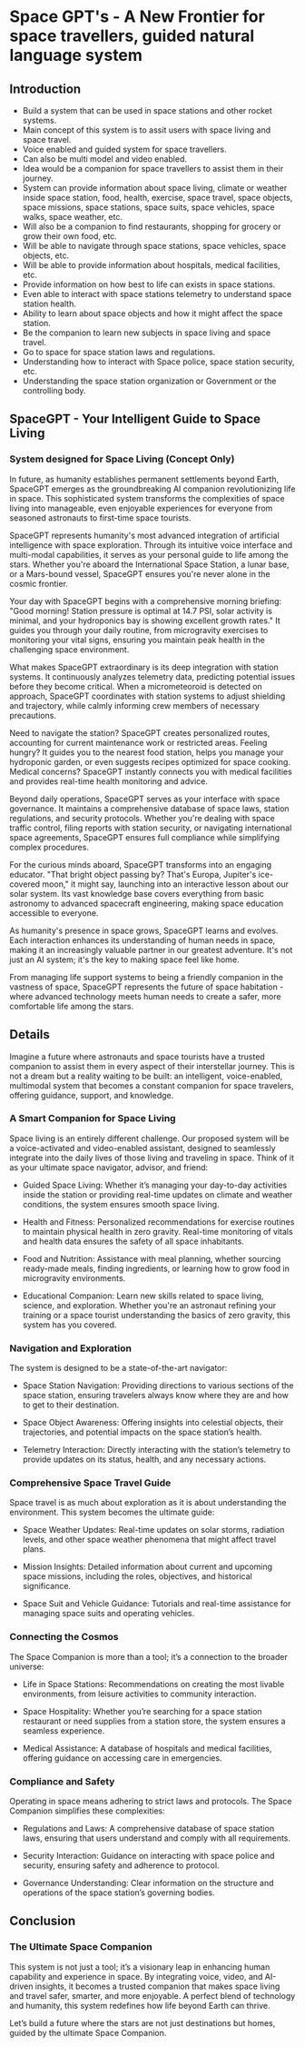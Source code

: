 # Space GPT's - A New Frontier for space travellers, guided natural language system

## Introduction

- Build a system that can be used in space stations and other rocket systems.
- Main concept of this system is to assit users with space living and space travel.
- Voice enabled and guided system for space travellers.
- Can also be multi model and video enabled.
- Idea would be a companion for space travellers to assist them in their journey.
- System can provide information about space living, climate or weather inside space station, food, health, exercise, space travel, space objects, space missions, space stations, space suits, space vehicles, space walks, space weather, etc.
- Will also be a companion to find restaurants, shopping for grocery or grow their own food, etc.
- Will be able to navigate through space stations, space vehicles, space objects, etc.
- Will be able to provide information about hospitals, medical facilities, etc.
- Provide information on how best to life can exists in space stations.
- Even able to interact with space stations telemetry to understand space station health.
- Ability to learn about space objects and how it might affect the space station.
- Be the companion to learn new subjects in space living and space travel.
- Go to space for space station laws and regulations.
- Understanding how to interact with Space police, space station security, etc.
- Understanding the space station organization or Government or the controlling body.

## SpaceGPT - Your Intelligent Guide to Space Living

### System designed for Space Living (Concept Only)

In future, as humanity establishes permanent settlements beyond Earth, SpaceGPT emerges as the groundbreaking AI companion revolutionizing life in space. This sophisticated system transforms the complexities of space living into manageable, even enjoyable experiences for everyone from seasoned astronauts to first-time space tourists.

SpaceGPT represents humanity's most advanced integration of artificial intelligence with space exploration. Through its intuitive voice interface and multi-modal capabilities, it serves as your personal guide to life among the stars. Whether you're aboard the International Space Station, a lunar base, or a Mars-bound vessel, SpaceGPT ensures you're never alone in the cosmic frontier.

Your day with SpaceGPT begins with a comprehensive morning briefing: "Good morning! Station pressure is optimal at 14.7 PSI, solar activity is minimal, and your hydroponics bay is showing excellent growth rates." It guides you through your daily routine, from microgravity exercises to monitoring your vital signs, ensuring you maintain peak health in the challenging space environment.

What makes SpaceGPT extraordinary is its deep integration with station systems. It continuously analyzes telemetry data, predicting potential issues before they become critical. When a micrometeoroid is detected on approach, SpaceGPT coordinates with station systems to adjust shielding and trajectory, while calmly informing crew members of necessary precautions.

Need to navigate the station? SpaceGPT creates personalized routes, accounting for current maintenance work or restricted areas. Feeling hungry? It guides you to the nearest food station, helps you manage your hydroponic garden, or even suggests recipes optimized for space cooking. Medical concerns? SpaceGPT instantly connects you with medical facilities and provides real-time health monitoring and advice.

Beyond daily operations, SpaceGPT serves as your interface with space governance. It maintains a comprehensive database of space laws, station regulations, and security protocols. Whether you're dealing with space traffic control, filing reports with station security, or navigating international space agreements, SpaceGPT ensures full compliance while simplifying complex procedures.

For the curious minds aboard, SpaceGPT transforms into an engaging educator. "That bright object passing by? That's Europa, Jupiter's ice-covered moon," it might say, launching into an interactive lesson about our solar system. Its vast knowledge base covers everything from basic astronomy to advanced spacecraft engineering, making space education accessible to everyone.

As humanity's presence in space grows, SpaceGPT learns and evolves. Each interaction enhances its understanding of human needs in space, making it an increasingly valuable partner in our greatest adventure. It's not just an AI system; it's the key to making space feel like home.

From managing life support systems to being a friendly companion in the vastness of space, SpaceGPT represents the future of space habitation - where advanced technology meets human needs to create a safer, more comfortable life among the stars.

## Details

Imagine a future where astronauts and space tourists have a trusted companion to assist them in every aspect of their interstellar journey. This is not a dream but a reality waiting to be built: an intelligent, voice-enabled, multimodal system that becomes a constant companion for space travelers, offering guidance, support, and knowledge.


### A Smart Companion for Space Living

Space living is an entirely different challenge. Our proposed system will be a voice-activated and video-enabled assistant, designed to seamlessly integrate into the daily lives of those living and traveling in space. Think of it as your ultimate space navigator, advisor, and friend:

- Guided Space Living: Whether it’s managing your day-to-day activities inside the station or providing real-time updates on climate and weather conditions, the system ensures smooth space living.

- Health and Fitness: Personalized recommendations for exercise routines to maintain physical health in zero gravity. Real-time monitoring of vitals and health data ensures the safety of all space inhabitants.

- Food and Nutrition: Assistance with meal planning, whether sourcing ready-made meals, finding ingredients, or learning how to grow food in microgravity environments.

- Educational Companion: Learn new skills related to space living, science, and exploration. Whether you're an astronaut refining your training or a space tourist understanding the basics of zero gravity, this system has you covered.

### Navigation and Exploration

The system is designed to be a state-of-the-art navigator:

- Space Station Navigation: Providing directions to various sections of the space station, ensuring travelers always know where they are and how to get to their destination.

- Space Object Awareness: Offering insights into celestial objects, their trajectories, and potential impacts on the space station’s health.

- Telemetry Interaction: Directly interacting with the station’s telemetry to provide updates on its status, health, and any necessary actions.

### Comprehensive Space Travel Guide

Space travel is as much about exploration as it is about understanding the environment. This system becomes the ultimate guide:

- Space Weather Updates: Real-time updates on solar storms, radiation levels, and other space weather phenomena that might affect travel plans.

- Mission Insights: Detailed information about current and upcoming space missions, including the roles, objectives, and historical significance.

- Space Suit and Vehicle Guidance: Tutorials and real-time assistance for managing space suits and operating vehicles.

### Connecting the Cosmos

The Space Companion is more than a tool; it’s a connection to the broader universe:

- Life in Space Stations: Recommendations on creating the most livable environments, from leisure activities to community interaction.

- Space Hospitality: Whether you’re searching for a space station restaurant or need supplies from a station store, the system ensures a seamless experience.

- Medical Assistance: A database of hospitals and medical facilities, offering guidance on accessing care in emergencies.

### Compliance and Safety

Operating in space means adhering to strict laws and protocols. The Space Companion simplifies these complexities:

- Regulations and Laws: A comprehensive database of space station laws, ensuring that users understand and comply with all requirements.

- Security Interaction: Guidance on interacting with space police and security, ensuring safety and adherence to protocol.

- Governance Understanding: Clear information on the structure and operations of the space station’s governing bodies.

## Conclusion

### The Ultimate Space Companion

This system is not just a tool; it’s a visionary leap in enhancing human capability and experience in space. By integrating voice, video, and AI-driven insights, it becomes a trusted companion that makes space living and travel safer, smarter, and more enjoyable. A perfect blend of technology and humanity, this system redefines how life beyond Earth can thrive.

Let’s build a future where the stars are not just destinations but homes, guided by the ultimate Space Companion.